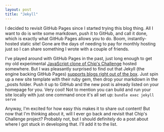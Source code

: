 ```yaml
---
layout: post
title: "Jekyll"
---
```

I decided to revisit GitHub Pages since I started trying this blog thing. All I want to do is write some markdown, push it to GitHub, and call it done, which is exactly what GitHub Pages allows you to do. Boom, instantly-hosted static site! Gone are the days of needing to pay for monthly hosting just so I can share something I wrote with a couple of friends.

I've played around with GitHub Pages in the past, just long enough to get my old experimental [JavaScript clone of Chip's Challenge](/Projects/CHIPS/) hosted somewhere. But I was pleasantly surprised to find out that Jekyll (the engine backing GitHub Pages) [supports blogs right out of the box](https://www.smashingmagazine.com/2014/08/build-blog-jekyll-github-pages/). Just spin up a new site template with their ruby gem, then drop your markdown in the _posts folder. Push it up to GitHub and the new post is already listed on your homepage for you. Very cool! Not to mention you can build and run your site locally with just one command once it's all set up: `bundle exec jekyll serve`

Anyway, I'm excited for how easy this makes it to share out content! But now that I'm thinking about it, will I ever go back and revisit that Chip's Challenge project? Probably not, but I should definitely do a post about where I got stuck in developing that. I'll add it to the list.